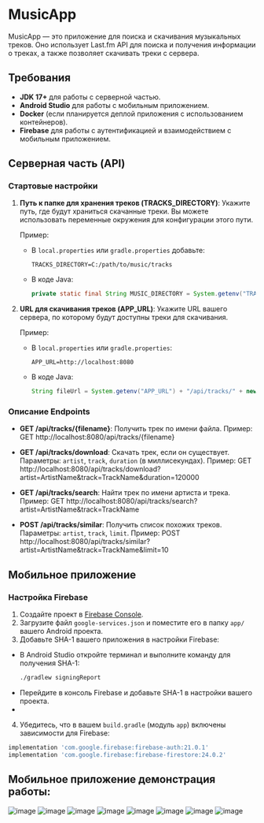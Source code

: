 # MusicApp

MusicApp — это приложение для поиска и скачивания музыкальных треков. Оно использует Last.fm API для поиска и получения информации о треках, а также позволяет скачивать треки с сервера.

## Требования

- **JDK 17+** для работы с серверной частью.
- **Android Studio** для работы с мобильным приложением.
- **Docker** (если планируется деплой приложения с использованием контейнеров).
- **Firebase** для работы с аутентификацией и взаимодействием с мобильным приложением.

## Серверная часть (API)

### Стартовые настройки

1. **Путь к папке для хранения треков (TRACKS_DIRECTORY)**:
   Укажите путь, где будут храниться скачанные треки. Вы можете использовать переменные окружения для конфигурации этого пути.

   Пример:
   - В `local.properties` или `gradle.properties` добавьте:
     ```
     TRACKS_DIRECTORY=C:/path/to/music/tracks
     ```
   - В коде Java:
     ```java
     private static final String MUSIC_DIRECTORY = System.getenv("TRACKS_DIRECTORY");
     ```

2. **URL для скачивания треков (APP_URL)**:
   Укажите URL вашего сервера, по которому будут доступны треки для скачивания.

   Пример:
   - В `local.properties` или `gradle.properties`:
     ```
     APP_URL=http://localhost:8080
     ```
   - В коде Java:
     ```java
     String fileUrl = System.getenv("APP_URL") + "/api/tracks/" + new File(trackPath).getName();
     ```

### Описание Endpoints

- **GET /api/tracks/{filename}**: 
  Получить трек по имени файла.
  Пример:
  GET http://localhost:8080/api/tracks/{filename}

- **GET /api/tracks/download**:
  Скачать трек, если он существует. Параметры: `artist`, `track`, `duration` (в миллисекундах).
  Пример:
  GET http://localhost:8080/api/tracks/download?artist=ArtistName&track=TrackName&duration=120000

- **GET /api/tracks/search**:
  Найти трек по имени артиста и трека.
  Пример:
  GET http://localhost:8080/api/tracks/search?artist=ArtistName&track=TrackName

- **POST /api/tracks/similar**:
  Получить список похожих треков. Параметры: `artist`, `track`, `limit`.
  Пример:
  POST http://localhost:8080/api/tracks/similar?artist=ArtistName&track=TrackName&limit=10
## Мобильное приложение

### Настройка Firebase

1. Создайте проект в [Firebase Console](https://console.firebase.google.com/).
2. Загрузите файл `google-services.json` и поместите его в папку `app/` вашего Android проекта.
3. Добавьте SHA-1 вашего приложения в настройки Firebase:
 - В Android Studio откройте терминал и выполните команду для получения SHA-1:
   ```bash
   ./gradlew signingReport
   ```
 - Перейдите в консоль Firebase и добавьте SHA-1 в настройки вашего проекта.
 -  
  4. Убедитесь, что в вашем `build.gradle` (модуль `app`) включены зависимости для Firebase:
   ```gradle
   implementation 'com.google.firebase:firebase-auth:21.0.1'
   implementation 'com.google.firebase:firebase-firestore:24.0.2'
   ```

## Мобильное приложение демонстрация работы:

![image](https://github.com/user-attachments/assets/732c0d6d-c2cf-4016-9683-8ce51464d521)
![image](https://github.com/user-attachments/assets/9b298289-2264-4d9b-b83a-58bc2792d5b9)
![image](https://github.com/user-attachments/assets/5669d8f7-30ec-4ec9-820a-308f54d3e01a)
![image](https://github.com/user-attachments/assets/19a3e33d-eb86-429c-9363-b9e35677db61)
![image](https://github.com/user-attachments/assets/75f740e3-cfb2-4430-ad0b-eca762655ed1)
![image](https://github.com/user-attachments/assets/4cfcf41f-ede3-4fa0-b75d-841e32c4dcab)
![image](https://github.com/user-attachments/assets/cc39ce15-4c2b-4e1c-a1bd-ee6ea89a3b09)
![image](https://github.com/user-attachments/assets/85253b9b-732d-4c11-a870-b6854c6d8ac1)
